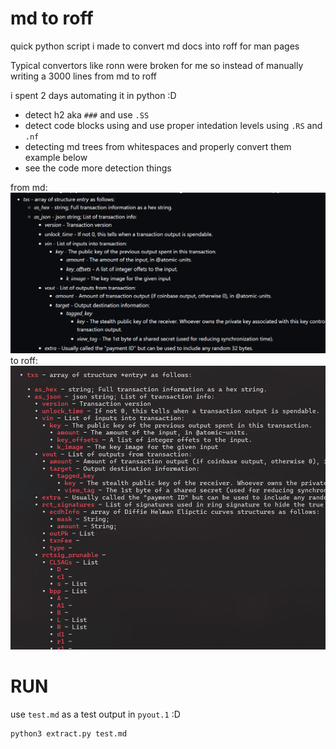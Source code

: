 # md to roff
quick python script i made to convert md docs into roff for man pages  

Typical convertors like ronn were broken for me so instead of manually writing a 3000 lines from md to roff  

i spent 2 days automating it in python :D  

- detect h2 aka `###` and use `.SS`
- detect code blocks using and use proper intedation levels using `.RS` and `.nf`
- detecting md trees from whitespaces and properly convert them example below
- see the code more detection things

from md:  
![alt text](res/image-1.png)
to roff:  
![alt text](res/image1.png)


# RUN
use `test.md` as a test output in `pyout.1` :D

```bash
python3 extract.py test.md
```